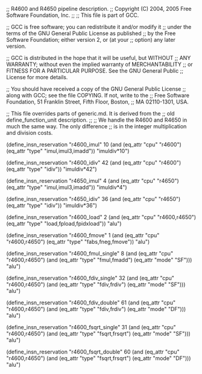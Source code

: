;; R4600 and R4650 pipeline description.
;;   Copyright (C) 2004, 2005 Free Software Foundation, Inc.
;;
;; This file is part of GCC.

;; GCC is free software; you can redistribute it and/or modify it
;; under the terms of the GNU General Public License as published
;; by the Free Software Foundation; either version 2, or (at your
;; option) any later version.

;; GCC is distributed in the hope that it will be useful, but WITHOUT
;; ANY WARRANTY; without even the implied warranty of MERCHANTABILITY
;; or FITNESS FOR A PARTICULAR PURPOSE.  See the GNU General Public
;; License for more details.

;; You should have received a copy of the GNU General Public License
;; along with GCC; see the file COPYING.  If not, write to the
;; Free Software Foundation, 51 Franklin Street, Fifth Floor, Boston,
;; MA 02110-1301, USA.


;; This file overrides parts of generic.md.  It is derived from the
;; old define_function_unit description.
;;
;; We handle the R4600 and R4650 in much the same way.  The only difference
;; is in the integer multiplication and division costs.

(define_insn_reservation "r4600_imul" 10
  (and (eq_attr "cpu" "r4600")
       (eq_attr "type" "imul,imul3,imadd"))
  "imuldiv*10")

(define_insn_reservation "r4600_idiv" 42
  (and (eq_attr "cpu" "r4600")
       (eq_attr "type" "idiv"))
  "imuldiv*42")


(define_insn_reservation "r4650_imul" 4
  (and (eq_attr "cpu" "r4650")
       (eq_attr "type" "imul,imul3,imadd"))
  "imuldiv*4")

(define_insn_reservation "r4650_idiv" 36
  (and (eq_attr "cpu" "r4650")
       (eq_attr "type" "idiv"))
  "imuldiv*36")


(define_insn_reservation "r4600_load" 2
  (and (eq_attr "cpu" "r4600,r4650")
       (eq_attr "type" "load,fpload,fpidxload"))
  "alu")

(define_insn_reservation "r4600_fmove" 1
  (and (eq_attr "cpu" "r4600,r4650")
       (eq_attr "type" "fabs,fneg,fmove"))
  "alu")

(define_insn_reservation "r4600_fmul_single" 8
  (and (eq_attr "cpu" "r4600,r4650")
       (and (eq_attr "type" "fmul,fmadd")
            (eq_attr "mode" "SF")))
  "alu")

(define_insn_reservation "r4600_fdiv_single" 32
  (and (eq_attr "cpu" "r4600,r4650")
       (and (eq_attr "type" "fdiv,frdiv")
            (eq_attr "mode" "SF")))
  "alu")

(define_insn_reservation "r4600_fdiv_double" 61
  (and (eq_attr "cpu" "r4600,r4650")
       (and (eq_attr "type" "fdiv,frdiv")
            (eq_attr "mode" "DF")))
  "alu")

(define_insn_reservation "r4600_fsqrt_single" 31
  (and (eq_attr "cpu" "r4600,r4650")
       (and (eq_attr "type" "fsqrt,frsqrt")
            (eq_attr "mode" "SF")))
  "alu")

(define_insn_reservation "r4600_fsqrt_double" 60
  (and (eq_attr "cpu" "r4600,r4650")
       (and (eq_attr "type" "fsqrt,frsqrt")
            (eq_attr "mode" "DF")))
  "alu")
